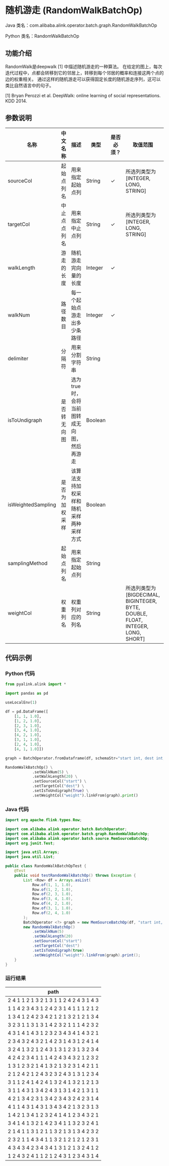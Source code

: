 # 随机游走 (RandomWalkBatchOp)
Java 类名：com.alibaba.alink.operator.batch.graph.RandomWalkBatchOp

Python 类名：RandomWalkBatchOp


## 功能介绍
RandomWalk是deepwalk [1] 中描述随机游走的一种算法。
在给定的图上，每次迭代过程中，点都会转移到它的邻居上，转移到每个邻居的概率和连接这两个点的边的权重相关。
通过这样的随机游走可以获得固定长度的随机游走序列，这可以类比自然语言中的句子。

[1] Bryan Perozzi et al. DeepWalk: online learning of social representations. KDD 2014.

## 参数说明

| 名称 | 中文名称 | 描述 | 类型 | 是否必须？ | 取值范围 | 默认值 |
| --- | --- | --- | --- | --- | --- | --- |
| sourceCol | 起始点列名 | 用来指定起始点列 | String | ✓ | 所选列类型为 [INTEGER, LONG, STRING] |  |
| targetCol | 中止点点列名 | 用来指定中止点列 | String | ✓ | 所选列类型为 [INTEGER, LONG, STRING] |  |
| walkLength | 游走的长度 | 随机游走完向量的长度 | Integer | ✓ |  |  |
| walkNum | 路径数目 | 每一个起始点游走出多少条路径 | Integer | ✓ |  |  |
| delimiter | 分隔符 | 用来分割字符串 | String |  |  | " " |
| isToUndigraph | 是否转无向图 | 选为true时，会将当前图转成无向图，然后再游走 | Boolean |  |  | false |
| isWeightedSampling | 是否为加权采样 | 该算法支持加权采样和随机采样两种采样方式 | Boolean |  |  | true |
| samplingMethod | 起始点列名 | 用来指定起始点列 | String |  |  | "ALIAS" |
| weightCol | 权重列名 | 权重列对应的列名 | String |  | 所选列类型为 [BIGDECIMAL, BIGINTEGER, BYTE, DOUBLE, FLOAT, INTEGER, LONG, SHORT] | null |



## 代码示例
### Python 代码
```python
from pyalink.alink import *

import pandas as pd

useLocalEnv(1)

df = pd.DataFrame([
    [1, 1, 1.0],
    [1, 2, 1.0],
    [2, 3, 1.0],
    [3, 4, 1.0],
    [4, 2, 1.0],
    [3, 1, 1.0],
    [2, 4, 1.0],
    [4, 1, 1.0]])

graph = BatchOperator.fromDataframe(df, schemaStr="start int, dest int, weight double")

RandomWalkBatchOp() \
			.setWalkNum(5) \
			.setWalkLength(20) \
			.setSourceCol("start") \
			.setTargetCol("dest") \
			.setIsToUndigraph(True) \
			.setWeightCol("weight").linkFrom(graph).print()
```
### Java 代码
```java
import org.apache.flink.types.Row;

import com.alibaba.alink.operator.batch.BatchOperator;
import com.alibaba.alink.operator.batch.graph.RandomWalkBatchOp;
import com.alibaba.alink.operator.batch.source.MemSourceBatchOp;
import org.junit.Test;

import java.util.Arrays;
import java.util.List;

public class RandomWalkBatchOpTest {
	@Test
	public void testRandomWalkBatchOp() throws Exception {
		List <Row> df = Arrays.asList(
			Row.of(1, 1, 1.0),
			Row.of(1, 2, 1.0),
			Row.of(2, 3, 1.0),
			Row.of(3, 4, 1.0),
			Row.of(4, 2, 1.0),
			Row.of(3, 1, 1.0),
			Row.of(2, 4, 1.0)
		);
		BatchOperator <?> graph = new MemSourceBatchOp(df, "start int, dest int, weight double");
		new RandomWalkBatchOp()
			.setWalkNum(5)
			.setWalkLength(20)
			.setSourceCol("start")
			.setTargetCol("dest")
			.setIsToUndigraph(true)
			.setWeightCol("weight").linkFrom(graph).print();
	}
}
```
### 运行结果
|path|
|----|
|2 4 1 1 2 1 3 2 1 3 1 1 2 4 2 4 3 1 4 3|
|1 1 4 2 3 4 3 1 2 4 2 3 1 4 1 1 1 2 1 2|
|1 3 4 1 2 4 2 3 4 2 1 2 1 3 2 1 2 1 3 4|
|3 2 3 1 1 3 1 3 1 4 2 3 2 1 1 1 4 2 3 2|
|4 3 1 4 1 4 3 1 2 3 2 3 4 3 4 1 4 3 2 1|
|2 3 4 3 2 4 3 2 1 4 2 3 1 4 3 1 2 4 1 4|
|3 2 4 1 3 2 1 2 4 3 1 3 1 2 3 1 3 2 3 4|
|4 2 4 2 3 4 1 1 1 4 2 4 3 4 3 2 1 2 3 2|
|1 3 1 2 3 2 1 4 1 3 2 1 3 2 3 1 4 2 1 1|
|2 1 2 4 2 1 2 4 3 2 3 2 4 3 1 3 1 2 3 4|
|3 1 1 2 4 1 4 2 4 1 3 2 4 1 3 2 1 2 1 3|
|3 1 1 4 3 1 3 4 2 4 3 1 3 1 4 2 1 3 1 1|
|4 2 1 3 4 2 3 1 3 4 2 3 4 3 2 4 2 3 1 4|
|4 1 1 4 3 1 4 3 1 3 4 3 4 2 1 3 2 3 1 3|
|1 4 2 1 3 4 1 2 3 2 4 1 4 1 2 3 4 3 2 1|
|3 4 1 4 1 3 2 1 4 2 3 4 1 1 3 2 3 2 4 1|
|2 1 4 1 1 3 1 2 1 1 3 2 1 3 1 3 4 2 3 2|
|2 3 2 1 1 4 3 4 1 1 3 2 1 2 1 2 1 2 3 1|
|4 3 4 3 4 2 3 4 3 4 1 3 1 2 1 3 2 4 1 2|
|1 2 4 3 2 4 1 1 2 1 2 4 3 1 2 3 4 3 1 4|

